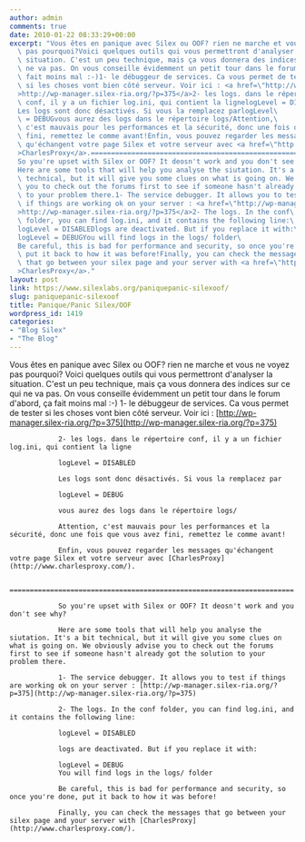 ```yaml
---
author: admin
comments: true
date: 2010-01-22 08:33:29+00:00
excerpt: "Vous êtes en panique avec Silex ou OOF? rien ne marche et vous ne voyez\
  \ pas pourquoi?Voici quelques outils qui vous permettront d'analyser la\
  \ situation. C'est un peu technique, mais ça vous donnera des indices sur ce qui\
  \ ne va pas. On vous conseille évidemment un petit tour dans le forum d'abord, ça\
  \ fait moins mal :-)1- le débuggeur de services. Ca vous permet de tester\
  \ si les choses vont bien côté serveur. Voir ici : <a href=\"http://wp-manager.silex-ria.org/?p=375\"\
  >http://wp-manager.silex-ria.org/?p=375</a>2- les logs. dans le répertoire\
  \ conf, il y a un fichier log.ini, qui contient la lignelogLevel = DISABLED\
  Les logs sont donc désactivés. Si vous la remplacez parlogLevel\
  \ = DEBUGvous aurez des logs dans le répertoire logs/Attention,\
  \ c'est mauvais pour les performances et la sécurité, donc une fois que vous avez\
  \ fini, remettez le comme avant!Enfin, vous pouvez regarder les messages\
  \ qu'échangent votre page Silex et votre serveur avec <a href=\"http://www.charlesproxy.com/\"\
  >CharlesProxy</a>.======================================================================\
  So you're upset with Silex or OOF? It deosn't work and you don't see why?\
  Here are some tools that will help you analyse the siutation. It's a bit\
  \ technical, but it will give you some clues on what is going on. We obviously advise\
  \ you to check out the forums first to see if someone hasn't already got the solution\
  \ to your problem there.1- The service debugger. It allows you to test\
  \ if things are working ok on your server : <a href=\"http://wp-manager.silex-ria.org/?p=375\"\
  >http://wp-manager.silex-ria.org/?p=375</a>2- The logs. In the conf\
  \ folder, you can find log.ini, and it contains the following line:\
  logLevel = DISABLEDlogs are deactivated. But if you replace it with:\
  logLevel = DEBUGYou will find logs in the logs/ folder\
  Be careful, this is bad for performance and security, so once you're done,\
  \ put it back to how it was before!Finally, you can check the messages\
  \ that go between your silex page and your server with <a href=\"http://www.charlesproxy.com/\"\
  >CharlesProxy</a>."
layout: post
link: https://www.silexlabs.org/paniquepanic-silexoof/
slug: paniquepanic-silexoof
title: Panique/Panic Silex/OOF
wordpress_id: 1419
categories:
- "Blog Silex"
- "The Blog"
---
```


Vous êtes en panique avec Silex ou OOF? rien ne marche et vous ne voyez pas pourquoi?
				Voici quelques outils qui vous permettront d'analyser la situation. C'est un peu technique, mais ça vous donnera des indices sur ce qui ne va pas. On vous conseille évidemment un petit tour dans le forum d'abord, ça fait moins mal :-)
				1- le débuggeur de services. Ca vous permet de tester si les choses vont bien côté serveur. Voir ici : [http://wp-manager.silex-ria.org/?p=375](http://wp-manager.silex-ria.org/?p=375)

				2- les logs. dans le répertoire conf, il y a un fichier log.ini, qui contient la ligne

				logLevel = DISABLED

				Les logs sont donc désactivés. Si vous la remplacez par

				logLevel = DEBUG

				vous aurez des logs dans le répertoire logs/

				Attention, c'est mauvais pour les performances et la sécurité, donc une fois que vous avez fini, remettez le comme avant!

				Enfin, vous pouvez regarder les messages qu'échangent votre page Silex et votre serveur avec [CharlesProxy](http://www.charlesproxy.com/).

				======================================================================

				So you're upset with Silex or OOF? It deosn't work and you don't see why?

				Here are some tools that will help you analyse the siutation. It's a bit technical, but it will give you some clues on what is going on. We obviously advise you to check out the forums first to see if someone hasn't already got the solution to your problem there.

				1- The service debugger. It allows you to test if things are working ok on your server : [http://wp-manager.silex-ria.org/?p=375](http://wp-manager.silex-ria.org/?p=375)

				2- The logs. In the conf folder, you can find log.ini, and it contains the following line:

				logLevel = DISABLED

				logs are deactivated. But if you replace it with:

				logLevel = DEBUG
				You will find logs in the logs/ folder

				Be careful, this is bad for performance and security, so once you're done, put it back to how it was before!

				Finally, you can check the messages that go between your silex page and your server with [CharlesProxy](http://www.charlesproxy.com/).
